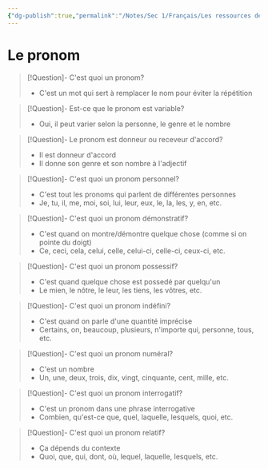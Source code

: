 ```yaml
---
{"dg-publish":true,"permalink":"/Notes/Sec 1/Français/Les ressources de la langue/Les classes de mots/Le pronom/"}
---
```


# Le pronom

>[!Question]- C'est quoi un pronom?
>- C'est un mot qui sert à remplacer le nom pour éviter la répétition

>[!Question]- Est-ce que le pronom est variable?
>- Oui, il peut varier selon la personne, le genre et le nombre

>[!Question]- Le pronom est donneur ou receveur d'accord?
>- Il est donneur d'accord
>- Il donne son genre et son nombre à l'adjectif

>[!Question]- C'est quoi un pronom personnel?
>- C'est tout les pronoms qui parlent de différentes personnes
>- Je, tu, il, me, moi, soi, lui, leur, eux, le, la, les, y, en, etc.

>[!Question]- C'est quoi un pronom démonstratif?
>- C'est quand on montre/démontre quelque chose (comme si on pointe du doigt)
>- Ce, ceci, cela, celui, celle, celui-ci, celle-ci, ceux-ci, etc.

>[!Question]- C'est quoi un pronom possessif?
>- C'est quand quelque chose est possedé par quelqu'un
>- Le mien, le nôtre, le leur, les tiens, les vôtres, etc.

>[!Question]- C'est quoi un pronom indéfini?
>- C'est quand on parle d'une quantité imprécise
>- Certains, on, beaucoup, plusieurs, n'importe qui, personne, tous, etc.

>[!Question]- C'est quoi un pronom numéral?
>- C'est un nombre
>- Un, une, deux, trois, dix, vingt, cinquante, cent, mille, etc.

>[!Question]- C'est quoi un pronom interrogatif?
>- C'est un pronom dans une phrase interrogative
>- Combien, qu'est-ce que, quel, laquelle, lesquels, quoi, etc.

>[!Question]- C'est quoi un pronom relatif?
>- Ça dépends du contexte
>- Quoi, que, qui, dont, où, lequel, laquelle, lesquels, etc.

